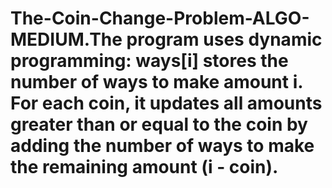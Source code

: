 # The-Coin-Change-Problem-ALGO-MEDIUM.The program uses dynamic programming: ways[i] stores the number of ways to make amount i. For each coin, it updates all amounts greater than or equal to the coin by adding the number of ways to make the remaining amount (i - coin).
